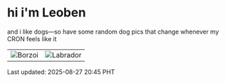 # hi i'm Leoben

and i like dogs—so have some random dog pics that change whenever my CRON feels like it

|  |  |
|--------|----------|
| ![Borzoi](https://random-dog-vercel.vercel.app/api/random-borzoi?v=1756298717) | ![Labrador](https://random-dog-vercel.vercel.app/api/random-labrador?v=1756298717) |

Last updated: 2025-08-27 20:45 PHT
